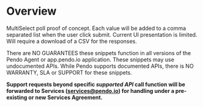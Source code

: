 # Overview
MultiSelect poll proof of concept. Each value will be added to a comma separated list when the user click submit. Current UI presentation is limited. Will require a download of a CSV for the responses.


There are NO GUARANTEES these snippets function in all versions of the Pendo Agent or app.pendo.io application. These snippets may use undocumented APIs. While Pendo supports documented APIs, there is NO WARRANTY, SLA or SUPPORT for these snippets.

**Support requests beyond specific _supported API_ call function will be forwarded to Services (services@pendo.io) for handling under a pre-existing or new Services Agreement.**
